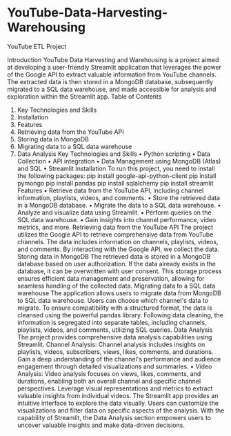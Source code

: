 # YouTube-Data-Harvesting-Warehousing

YouTube ETL Project

Introduction
YouTube Data Harvesting and Warehousing is a project aimed at developing a user-friendly Streamlit application that leverages the power of the Google API to extract valuable information from YouTube channels. The extracted data is then stored in a MongoDB database, subsequently migrated to a SQL data warehouse, and made accessible for analysis and exploration within the Streamlit app.
Table of Contents
1.	Key Technologies and Skills
2.	Installation
3.	Features
4.	Retrieving data from the YouTube API
5.	Storing data in MongoDB
6.	Migrating data to a SQL data warehouse
7.	Data Analysis
Key Technologies and Skills
•	Python scripting
•	Data Collection
•	API integration
•	Data Management using MongoDB (Atlas) and SQL
•	Streamlit
Installation
To run this project, you need to install the following packages:
pip install google-api-python-client
pip install pymongo
pip install pandas
pip install sqlalchemy
pip install streamlit
Features
•	Retrieve data from the YouTube API, including channel information, playlists, videos, and comments.
•	Store the retrieved data in a MongoDB database.
•	Migrate the data to a SQL data warehouse.
•	Analyze and visualize data using Streamlit.
•	Perform queries on the SQL data warehouse.
•	Gain insights into channel performance, video metrics, and more.
Retrieving data from the YouTube API
The project utilizes the Google API to retrieve comprehensive data from YouTube channels. The data includes information on channels, playlists, videos, and comments. By interacting with the Google API, we collect the data.
Storing data in MongoDB
The retrieved data is stored in a MongoDB database based on user authorization. If the data already exists in the database, it can be overwritten with user consent. This storage process ensures efficient data management and preservation, allowing for seamless handling of the collected data.
Migrating data to a SQL data warehouse
The application allows users to migrate data from MongoDB to  SQL data warehouse. Users can choose which channel's data to migrate. To ensure compatibility with a structured format, the data is cleansed using the powerful pandas library. Following data cleaning, the information is segregated into separate tables, including channels, playlists, videos, and comments, utilizing SQL queries.
Data Analysis
The project provides comprehensive data analysis capabilities using Streamlit. 
Channel Analysis: Channel analysis includes insights on playlists, videos, subscribers, views, likes, comments, and durations. Gain a deep understanding of the channel's performance and audience engagement through detailed visualizations and summaries.
•	Video Analysis: Video analysis focuses on views, likes, comments, and durations, enabling both an overall channel and specific channel perspectives. Leverage visual representations and metrics to extract valuable insights from individual videos.
The Streamlit app provides an intuitive interface to explore the data visually. Users can customize the visualizations and filter data on specific aspects of the analysis.
With the capability of Streamlit, the Data Analysis section empowers users to uncover valuable insights and make data-driven decisions.

